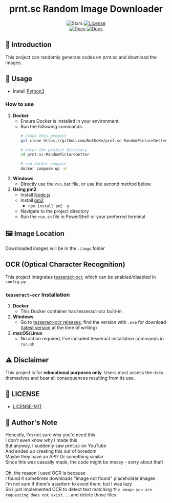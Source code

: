 <div align="center">

# prnt.sc Random Image Downloader

![Stars](https://img.shields.io/github/stars/NotKeKe/prnt.sc-RandomPictureGetter?style=social)
[![License](https://img.shields.io/badge/License-MIT-yellow.svg)](LICENSE)
<br>
[![Docs](https://img.shields.io/badge/Docs-繁體中文-blue.svg)](assests/README_zh_TW.md) 
[![Docs](https://img.shields.io/badge/Docs-English-blue.svg)](README.md)

</div>

## 📌 Introduction
This project can randomly generate codes on prnt.sc and download the images.

## 🚀 Usage
* Install [Python3](https://www.python.org/downloads/)

### How to use
1. **Docker**
    - Ensure Docker is installed in your environment.
    - Run the following commands:
        ```bash
        # clone this project
        git clone https://github.com/NotKeKe/prnt.sc-RandomPictureGetter.git

        # enter the project directory 
        cd prnt.sc-RandomPictureGetter

        # run docker compose
        docker compose up -d
        ```
2. **Windows**
   - Directly use the `run.bat` file, or use the second method below.
3. **Using pm2**
   - Install [Node.js](https://nodejs.org/en/download)
   - Install [pm2](https://pm2.keymetrics.io/)
     - `npm install pm2 -g`
   - Navigate to the project directory
   - Run the `run.sh` file in PowerShell or your preferred terminal

## 🖼️ Image Location
Downloaded images will be in the `./imgs` folder

## OCR (Optical Character Recognition)
This project integrates [tesseract-ocr](https://github.com/tesseract-ocr/tesseract), which can be enabled/disabled in `config.py`

### `tesseract-ocr` Installation
1. **Docker**
   - This Docker container has tesseract-ocr built-in
2. **Windows**
   - Go to [tesseract-ocr releases](https://github.com/tesseract-ocr/tesseract/releases), find the version with `.exe` for download ([latest version](https://github.com/tesseract-ocr/tesseract/releases/download/5.5.0/tesseract-ocr-w64-setup-5.5.0.20241111.exe) at the time of writing)
3. **macOS/Linux**
   - No action required, I've included tesseract installation commands in `run.sh`

## ⚠️ Disclaimer
This project is for **educational purposes only**. Users must assess the risks themselves and bear all consequences resulting from its use.

## 📄 LICENSE
- [LICENSE-MIT](LICENSE)

## 💬 Author's Note
Honestly, I'm not sure why you'd need this<br>
I don't even know why I made this<br>
But anyway, I suddenly saw prnt.sc on YouTube<br>
And ended up creating this out of boredom<br>
Maybe they have an API? Or something similar<br>
Since this was casually made, the code might be messy - sorry about that!<br>
<br>
Oh, the reason I used OCR is because<br>
I found it sometimes downloads "image not found" placeholder images<br>
I'm not sure if there's a pattern to avoid them, but I was lazy<br>
So I just implemented OCR to detect text matching `The image you are requesting does not exist...` and delete those files<br>
